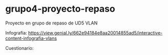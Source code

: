 # grupo4-proyecto-repaso
Proyecto en grupo de repaso de UD5 VLAN


Infografía: https://view.genial.ly/662e94184e8aa20014855ad5/interactive-content-infografia-vlans

Cuestionario: 
